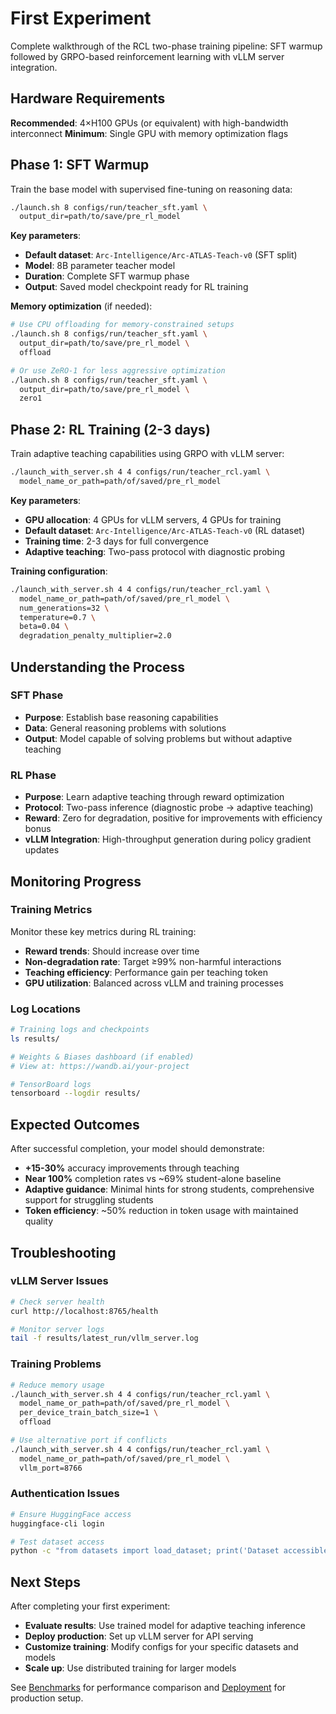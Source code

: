 
# First Experiment

Complete walkthrough of the RCL two-phase training pipeline: SFT warmup followed by GRPO-based reinforcement learning with vLLM server integration.

## Hardware Requirements

**Recommended**: 4×H100 GPUs (or equivalent) with high-bandwidth interconnect
**Minimum**: Single GPU with memory optimization flags

## Phase 1: SFT Warmup

Train the base model with supervised fine-tuning on reasoning data:

```bash
./launch.sh 8 configs/run/teacher_sft.yaml \
  output_dir=path/to/save/pre_rl_model
```

**Key parameters**:
- **Default dataset**: `Arc-Intelligence/Arc-ATLAS-Teach-v0` (SFT split)
- **Model**: 8B parameter teacher model
- **Duration**: Complete SFT warmup phase
- **Output**: Saved model checkpoint ready for RL training

**Memory optimization** (if needed):
```bash
# Use CPU offloading for memory-constrained setups
./launch.sh 8 configs/run/teacher_sft.yaml \
  output_dir=path/to/save/pre_rl_model \
  offload

# Or use ZeRO-1 for less aggressive optimization
./launch.sh 8 configs/run/teacher_sft.yaml \
  output_dir=path/to/save/pre_rl_model \
  zero1
```

## Phase 2: RL Training (2-3 days)

Train adaptive teaching capabilities using GRPO with vLLM server:

```bash
./launch_with_server.sh 4 4 configs/run/teacher_rcl.yaml \
  model_name_or_path=path/of/saved/pre_rl_model
```

**Key parameters**:
- **GPU allocation**: 4 GPUs for vLLM servers, 4 GPUs for training
- **Default dataset**: `Arc-Intelligence/Arc-ATLAS-Teach-v0` (RL dataset)
- **Training time**: 2-3 days for full convergence
- **Adaptive teaching**: Two-pass protocol with diagnostic probing

**Training configuration**:
```bash
./launch_with_server.sh 4 4 configs/run/teacher_rcl.yaml \
  model_name_or_path=path/of/saved/pre_rl_model \
  num_generations=32 \
  temperature=0.7 \
  beta=0.04 \
  degradation_penalty_multiplier=2.0
```

## Understanding the Process

### SFT Phase
- **Purpose**: Establish base reasoning capabilities
- **Data**: General reasoning problems with solutions
- **Output**: Model capable of solving problems but without adaptive teaching

### RL Phase  
- **Purpose**: Learn adaptive teaching through reward optimization
- **Protocol**: Two-pass inference (diagnostic probe → adaptive teaching)
- **Reward**: Zero for degradation, positive for improvements with efficiency bonus
- **vLLM Integration**: High-throughput generation during policy gradient updates

## Monitoring Progress

### Training Metrics
Monitor these key metrics during RL training:
- **Reward trends**: Should increase over time
- **Non-degradation rate**: Target ≥99% non-harmful interactions
- **Teaching efficiency**: Performance gain per teaching token
- **GPU utilization**: Balanced across vLLM and training processes

### Log Locations
```bash
# Training logs and checkpoints
ls results/

# Weights & Biases dashboard (if enabled)
# View at: https://wandb.ai/your-project

# TensorBoard logs
tensorboard --logdir results/
```

## Expected Outcomes

After successful completion, your model should demonstrate:
- **+15-30%** accuracy improvements through teaching
- **Near 100%** completion rates vs ~69% student-alone baseline
- **Adaptive guidance**: Minimal hints for strong students, comprehensive support for struggling students
- **Token efficiency**: ~50% reduction in token usage with maintained quality

## Troubleshooting

### vLLM Server Issues
```bash
# Check server health
curl http://localhost:8765/health

# Monitor server logs
tail -f results/latest_run/vllm_server.log
```

### Training Problems
```bash
# Reduce memory usage
./launch_with_server.sh 4 4 configs/run/teacher_rcl.yaml \
  model_name_or_path=path/of/saved/pre_rl_model \
  per_device_train_batch_size=1 \
  offload

# Use alternative port if conflicts
./launch_with_server.sh 4 4 configs/run/teacher_rcl.yaml \
  model_name_or_path=path/of/saved/pre_rl_model \
  vllm_port=8766
```

### Authentication Issues
```bash
# Ensure HuggingFace access
huggingface-cli login

# Test dataset access
python -c "from datasets import load_dataset; print('Dataset accessible')"
```

## Next Steps

After completing your first experiment:
- **Evaluate results**: Use trained model for adaptive teaching inference
- **Deploy production**: Set up vLLM server for API serving
- **Customize training**: Modify configs for your specific datasets and models
- **Scale up**: Use distributed training for larger models

See [Benchmarks](../benchmarks/) for performance comparison and [Deployment](../deployment/) for production setup.

